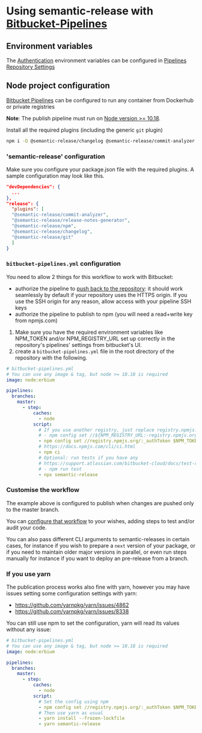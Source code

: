 # Using semantic-release with [Bitbucket-Pipelines](https://de.atlassian.com/software/bitbucket/features/pipelines)

## Environment variables

The [Authentication](../usage/ci-configuration.md#authentication) environment variables can be configured in [Pipelines Repository Settings](https://confluence.atlassian.com/bitbucket/variables-in-pipelines-794502608.html)

## Node project configuration

[Bitbucket Pipelines](https://confluence.atlassian.com/bitbucket/use-docker-images-as-build-environments-in-bitbucket-pipelines-792298897.html) can be configured to run any container from Dockerhub or private registries

**Note**: The publish pipeline must run on [Node version >= 10.18](../support/FAQ.md#why-does-semantic-release-require-node-version--1018).

Install all the required plugins (including the generic `git` plugin)

```bash
npm i -D @semantic-release/changelog @semantic-release/commit-analyzer @semantic-release/git @semantic-release/npm @semantic-release/release-notes-generator semantic-release
```

### 'semantic-release' configuration

Make sure you configure your package.json file with the required plugins.
A sample configuration may look like this.

```json
"devDependencies": {
  ...
},
"release": {
  "plugins": [
  "@semantic-release/commit-analyzer",
  "@semantic-release/release-notes-generator",
  "@semantic-release/npm",
  "@semantic-release/changelog",
  "@semantic-release/git"
  ]
}
```

### `bitbucket-pipelines.yml` configuration

You need to allow 2 things for this workflow to work with Bitbucket:
- authorize the pipeline to [push back to the repository](https://support.atlassian.com/bitbucket-cloud/docs/push-back-to-your-repository/): it should work seamlessly by default if your repository uses the HTTPS origin. If you use the SSH origin for any reason, allow access with your pipeline SSH keys
- authorize the pipeline to publish to npm (you will need a read+write key from npmjs.com)

1. Make sure you have the required environment variables like NPM_TOKEN and/or NPM_REGISTRY_URL set up correctly in the repository's pipelines' settings from bitbucket's UI.
2. create a `bitbucket-pipelines.yml` file in the root directory of the repository with the following.

```yaml
# bitbucket-pipelines.yml
# You can use any image & tag, but node >= 10.18 is required
image: node:erbium

pipelines:
  branches:
    master:
      - step:
          caches:
            - node
          script:
            # If you use another registry, just replace registry.npmjs.com by your registry domain, or set it as a variable
            # - npm config set //${NPM_REGISTRY_URL:-registry.npmjs.org}/:_authToken $NPM_TOKEN
            - npm config set //registry.npmjs.org/:_authToken $NPM_TOKEN
            # https://docs.npmjs.com/cli/ci.html
            - npm ci
            # Optional: run tests if you have any
            # https://support.atlassian.com/bitbucket-cloud/docs/test-reporting-in-pipelines/
            # - npm run test
            - npx semantic-release
```

### Customise the workflow

The example above is configured to publish when changes are pushed only to the master branch.

You can [configure that workflow](https://support.atlassian.com/bitbucket-cloud/docs/configure-bitbucket-pipelinesyml/) to your wishes, adding steps to test and/or audit your code.

You can also pass different CLI arguments to semantic-releases in certain cases, for instance if you wish to prepare a `next` version of your package, or if you need to maintain older major versions in parallel, or even run steps manually for instance if you want to deploy an pre-release from a branch.

### If you use yarn

The publication process works also fine with yarn, however you may have issues setting some configuration settings with yarn:
- https://github.com/yarnpkg/yarn/issues/4862
- https://github.com/yarnpkg/yarn/issues/8338

You can still use npm to set the configuration, yarn will read its values without any issue:

```yaml
# bitbucket-pipelines.yml
# You can use any image & tag, but node >= 10.18 is required
image: node:erbium

pipelines:
  branches:
    master:
      - step:
          caches:
            - node
          script:
            # Set the config using npm
            - npm config set //registry.npmjs.org/:_authToken $NPM_TOKEN
            # Then use yarn as usual
            - yarn install --frozen-lockfile
            - yarn semantic-release
```
